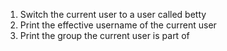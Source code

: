 1. Switch the current user to a user called betty
2. Print the effective username of the current user
3. Print the group the current user is part of

